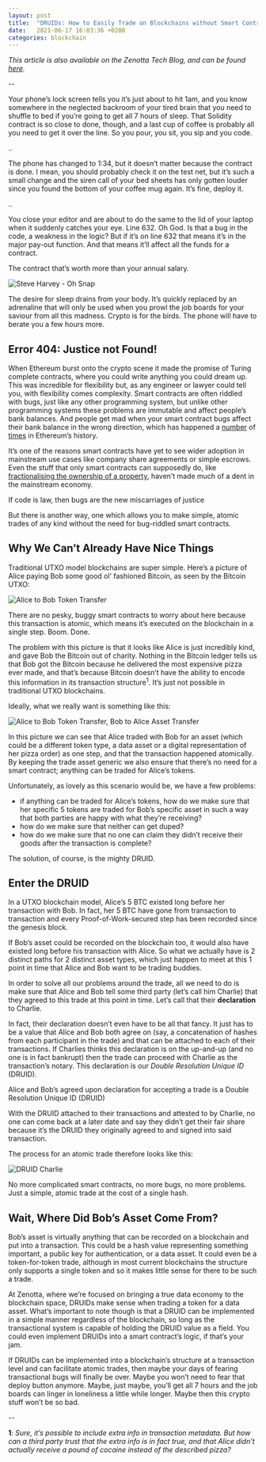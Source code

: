 ```yaml
---
layout: post
title:  "DRUIDs: How to Easily Trade on Blockchains without Smart Contracts"
date:   2021-06-17 16:03:36 +0200
categories: blockchain
---
```


_This article is also available on the Zenotta Tech Blog, and can be found [here](https://medium.com/the-zendesk/druids-how-to-easily-trade-on-blockchains-without-smart-contracts-ac1af79a34df)._

--

Your phone’s lock screen tells you it’s just about to hit 1am, and you know somewhere in the neglected backroom of your tired brain that you need to shuffle to bed if you’re going to get all 7 hours of sleep. That Solidity contract is so close to done, though, and a last cup of coffee is probably all you need to get it over the line. So you pour, you sit, you sip and you code.

..

The phone has changed to 1:34, but it doesn’t matter because the contract is done. I mean, you should probably check it on the test net, but it’s such a small change and the siren call of your bed sheets has only gotten louder since you found the bottom of your coffee mug again. It’s fine, deploy it.

..

You close your editor and are about to do the same to the lid of your laptop when it suddenly catches your eye. Line 632. Oh God. Is that a bug in the code, a weakness in the logic? But if it’s on line 632 that means it’s in the major pay-out function. And that means it’ll affect all the funds for a contract.

The contract that’s worth more than your annual salary.

![Steve Harvey - Oh Snap](/personal-site/assets/images/harvey-oh-snap.gif)

The desire for sleep drains from your body. It’s quickly replaced by an adrenaline that will only be used when you prowl the job boards for your saviour from all this madness. Crypto is for the birds. The phone will have to berate you a few hours more.

## Error 404: Justice not Found!

When Ethereum burst onto the crypto scene it made the promise of Turing complete contracts, where you could write anything you could dream up. This was incredible for flexibility but, as any engineer or lawyer could tell you, with flexibility comes complexity. Smart contracts are often riddled with bugs, just like any other programming system, but unlike other programming systems these problems are immutable and affect people’s bank balances. And people get mad when your smart contract bugs affect their bank balance in the wrong direction, which has happened a [number](https://www.coindesk.com/ethereum-learn-dao-attack) of [times](https://hackernoon.com/how-the-170-million-ethereum-bug-could-have-been-prevented-819053c3b2cb) in Ethereum’s history.

It’s one of the reasons smart contracts have yet to see wider adoption in mainstream use cases like company share agreements or simple escrows. Even the stuff that only smart contracts can supposedly do, like [fractionalising the ownership of a property](https://www.youtube.com/watch?v=Z-CZLuLPZwI), haven’t made much of a dent in the mainstream economy.

<quote>If code is law, then bugs are the new miscarriages of justice</quote>

But there is another way, one which allows you to make simple, atomic trades of any kind without the need for bug-riddled smart contracts.

## Why We Can’t Already Have Nice Things

Traditional UTXO model blockchains are super simple. Here’s a picture of Alice paying Bob some good ol’ fashioned Bitcoin, as seen by the Bitcoin UTXO:

![Alice to Bob Token Transfer](/personal-site/assets/images/alice-to-bob.jpeg)

There are no pesky, buggy smart contracts to worry about here because this transaction is atomic, which means it’s executed on the blockchain in a single step. Boom. Done.

The problem with this picture is that it looks like Alice is just incredibly kind, and gave Bob the Bitcoin out of charity. Nothing in the Bitcoin ledger tells us that Bob got the Bitcoin because he delivered the most expensive pizza ever made, and that’s because Bitcoin doesn’t have the ability to encode this information in its transaction structure<sup>1</sup>. It’s just not possible in traditional UTXO blockchains.

Ideally, what we really want is something like this:

![Alice to Bob Token Transfer, Bob to Alice Asset Transfer](/personal-site/assets/images/alice-to-bob-to-alice.jpeg)

In this picture we can see that Alice traded with Bob for an asset (which could be a different token type, a data asset or a digital representation of her pizza order) as one step, and that the transaction happened atomically. By keeping the trade asset generic we also ensure that there’s no need for a smart contract; anything can be traded for Alice’s tokens.

Unfortunately, as lovely as this scenario would be, we have a few problems:

- if anything can be traded for Alice’s tokens, how do we make sure that her specific 5 tokens are traded for Bob’s specific asset in such a way that both parties are happy with what they’re receiving?
- how do we make sure that neither can get duped?
- how do we make sure that no one can claim they didn’t receive their goods after the transaction is complete?

The solution, of course, is the mighty DRUID.

## Enter the DRUID

In a UTXO blockchain model, Alice’s 5 BTC existed long before her transaction with Bob. In fact, her 5 BTC have gone from transaction to transaction and every Proof-of-Work-secured step has been recorded since the genesis block.

If Bob’s asset could be recorded on the blockchain too, it would also have existed long before his transaction with Alice. So what we actually have is 2 distinct paths for 2 distinct asset types, which just happen to meet at this 1 point in time that Alice and Bob want to be trading buddies.

In order to solve all our problems around the trade, all we need to do is make sure that Alice and Bob tell some third party (let’s call him Charlie) that they agreed to this trade at this point in time. Let’s call that their **declaration** to Charlie.

In fact, their declaration doesn’t even have to be all that fancy. It just has to be a value that Alice and Bob both agree on (say, a concatenation of hashes from each participant in the trade) and that can be attached to each of their transactions. If Charlies thinks this declaration is on the up-and-up (and no one is in fact bankrupt) then the trade can proceed with Charlie as the transaction’s notary. This declaration is our _Double Resolution Unique ID_ (DRUID).

<quote>Alice and Bob’s agreed upon declaration for accepting a trade is a Double Resolution Unique ID (DRUID)</quote>

With the DRUID attached to their transactions and attested to by Charlie, no one can come back at a later date and say they didn’t get their fair share because it’s the DRUID they originally agreed to and signed into said transaction.

The process for an atomic trade therefore looks like this:

![DRUID Charlie](/personal-site/assets/images/druid-charlie.png)

No more complicated smart contracts, no more bugs, no more problems. Just a simple, atomic trade at the cost of a single hash.

## Wait, Where Did Bob’s Asset Come From?

Bob’s asset is virtually anything that can be recorded on a blockchain and put into a transaction. This could be a hash value representing something important, a public key for authentication, or a data asset. It could even be a token-for-token trade, although in most current blockchains the structure only supports a single token and so it makes little sense for there to be such a trade.

At Zenotta, where we’re focused on bringing a true data economy to the blockchain space, DRUIDs make sense when trading a token for a data asset. What’s important to note though is that a DRUID can be implemented in a simple manner regardless of the blockchain, so long as the transactional system is capable of holding the DRUID value as a field. You could even implement DRUIDs into a smart contract’s logic, if that’s your jam.

If DRUIDs can be implemented into a blockchain’s structure at a transaction level and can facilitate atomic trades, then maybe your days of fearing transactional bugs will finally be over. Maybe you won’t need to fear that deploy button anymore. Maybe, just maybe, you’ll get all 7 hours and the job boards can linger in loneliness a little while longer. Maybe then this crypto stuff won’t be so bad.

--

**1**: _Sure, it’s possible to include extra info in transaction metadata. But how can a third party trust that the extra info is in fact true, and that Alice didn’t actually receive a pound of cocaine instead of the described pizza?_
